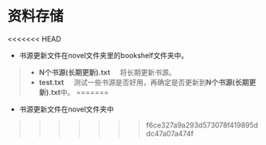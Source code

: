 # 资料存储
<<<<<<< HEAD
- 书源更新文件在novel文件夹里的bookshelf文件夹中。
> - **N个书源(长期更新).txt** &nbsp;&nbsp;&nbsp;  将长期更新书源。
> - **test.txt** &nbsp;&nbsp;&nbsp;  测试一些书源是否好用，再确定是否更新到**N个书源(长期更新).txt**中。
=======
- 书源更新文件在novel文件夹中
>>>>>>> f6ce327a9a293d573078f419895ddc47a07a474f
